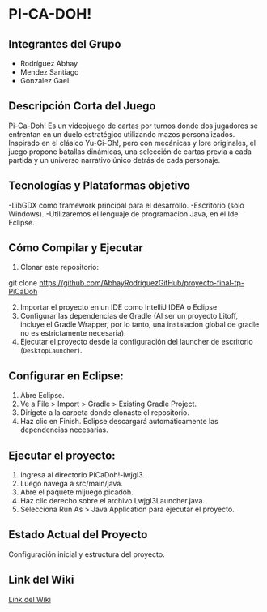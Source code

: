 # PI-CA-DOH! 

## Integrantes del Grupo
 
- Rodríguez Abhay
- Mendez Santiago
- Gonzalez Gael


## Descripción Corta del Juego 

Pi-Ca-Doh! Es un videojuego de cartas por turnos donde dos jugadores se enfrentan en un duelo
estratégico utilizando mazos personalizados. Inspirado en el clásico Yu-Gi-Oh!, pero con mecánicas y
lore originales, el juego propone batallas dinámicas, una selección de cartas previa a cada partida y un
universo narrativo único detrás de cada personaje.

## Tecnologías y Plataformas objetivo
-LibGDX como framework principal para el desarrollo. 
-Escritorio (solo Windows).
-Utilizaremos el lenguaje de programacion Java, en el Ide Eclipse.

## Cómo Compilar y Ejecutar 

1. Clonar este repositorio: 

git clone https://github.com/AbhayRodriguezGitHub/proyecto-final-tp-PiCaDoh

2. Importar el proyecto en un IDE como IntelliJ IDEA o Eclipse 
3. Configurar las dependencias de Gradle (Al ser un proyecto Litoff, incluye el Gradle Wrapper,
   por lo tanto, una instalacion global de gradle no es estrictamente necesaria).
4. Ejecutar el proyecto desde la configuración del launcher de escritorio (`DesktopLauncher`).

## Configurar en Eclipse:

1. Abre Eclipse.
2. Ve a File > Import > Gradle > Existing Gradle Project.
3. Dirígete a la carpeta donde clonaste el repositorio.
4. Haz clic en Finish. Eclipse descargará automáticamente las dependencias necesarias.

## Ejecutar el proyecto:

1. Ingresa al directorio PiCaDoh!-lwjgl3.
2. Luego navega a src/main/java.
3. Abre el paquete mijuego.picadoh.
4. Haz clic derecho sobre el archivo Lwjgl3Launcher.java.
5. Selecciona Run As > Java Application para ejecutar el proyecto.

## Estado Actual del Proyecto
Configuración inicial y estructura del proyecto.

## Link del Wiki 
[Link del Wiki](https://github.com/AbhayRodriguezGitHub/proyecto-final-tp-PiCaDoh-/wiki)
